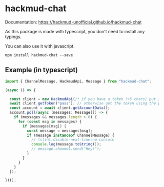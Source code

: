 # hackmud-chat

Documentation: https://hackmud-unofficial.github.io/hackmud-chat

As this package is made with typescript, you don't need to install any typings.

You can also use it with javascript.

`npm install hackmud-chat --save`

## Example (in typescript)

```ts
import { ChannelMessage, HackmudApi, Message } from "hackmud-chat";

(async () => {

  const client = new HackmudApi(/* if you have a token (>5 chars) put it here */);
  await client.getToken("pass"); // otherwise get the token using the pass
  const account = await client.getAccountData();
  account.poll(async (messages: Message[]) => {
    if (messages && messages.length > 0) {
      for (const msg in messages) {
        if (messages[msg]) {
          const message = messages[msg];
          if (message instanceof ChannelMessage) {
            // tslint:disable-next-line:no-console
            console.log(message.toString());
            // message.channel.send("Hey!");
          }
        }
      }
    }
  });

})();
```
